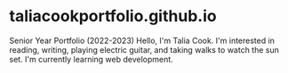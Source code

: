 # taliacookportfolio.github.io
Senior Year Portfolio (2022-2023)
Hello, I'm Talia Cook. I'm interested in reading, writing, playing electric guitar, and taking walks to watch the sun set. I'm currently learning web development. 
